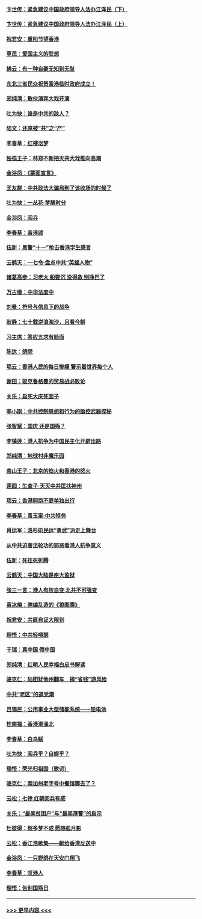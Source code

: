 #### [卞世传：紧急建议中国政府领导人法办江泽民（下）](../pages/nsc993/n11573390.md?t=10071122) 
#### [卞世传：紧急建议中国政府领导人法办江泽民（上）](../pages/nsc993/n11573208.md?t=10071122) 
#### [祝君安：重阳节望香港](../pages/nsc993/n11573190.md?t=10071122) 
#### [草民：爱国主义的联想](../pages/nsc993/n11572333.md?t=10071122) 
#### [拂云：有一种自豪无知到无耻](../pages/nsc993/n11572006.md?t=10071122) 
#### [东北三省民众祝贺香港临时政府成立！](../pages/nsc993/n11571215.md?t=10071122) 
#### [郑纯清：散伙演弃大戏开演](../pages/nsc993/n11570826.md?t=10071122) 
#### [吐为快：谁是中共的敌人？](../pages/nsc993/n11570817.md?t=10071122) 
#### [陆文：还原被“共”之“产”](../pages/nsc993/n11570798.md?t=10071122) 
#### [李春草：红楼沤梦](../pages/nsc993/n11569673.md?t=10071122) 
#### [独孤王子：林郑不断把灭共大戏推向高潮](../pages/nsc993/n11569381.md?t=10071122) 
#### [金浴凤：《蒙面宣言》](../pages/nsc993/n11569368.md?t=10071122) 
#### [王友群：中共政法大骗局到了该收场的时候了](../pages/nsc993/n11568940.md?t=10071122) 
#### [吐为快：一丛花‧梦醒时分](../pages/nsc993/n11567491.md?t=10071122) 
#### [金浴凤：阅兵](../pages/nsc993/n11567454.md?t=10071122) 
#### [李春草：香港颂](../pages/nsc993/n11567444.md?t=10071122) 
#### [伍新：黑警“十一”枪击香港学生感言](../pages/nsc993/n11567426.md?t=10071122) 
#### [云鹤天：一七令‧盘点中共“英雄人物”](../pages/nsc993/n11567091.md?t=10071122) 
#### [诸葛高参：习老大 船要沉 没得救 别挣巴了](../pages/nsc993/n11566976.md?t=10071122) 
#### [万古缘：中华法度中](../pages/nsc993/n11566726.md?t=10071122) 
#### [刘曼：符号与信息下的战争](../pages/nsc993/n11564655.md?t=10071122) 
#### [耿静：七十载逆浪淘沙，且看今朝](../pages/nsc993/n11564520.md?t=10071122) 
#### [习主席：答应五求有脸面](../pages/nsc993/n11563953.md?t=10071122) 
#### [陈达：鸽怨](../pages/nsc993/n11561879.md?t=10071122) 
#### [项云：香港人民的每日惨痛  警示着世界每个人](../pages/nsc993/n11559273.md?t=10071122) 
#### [谢田：驳克鲁格曼的贸易战必败论](../pages/nsc993/n11555840.md?t=10071122) 
#### [关乐：启死大庆死面子](../pages/nsc993/n11556823.md?t=10071122) 
#### [李小刚：中共控制思想和行为的脑控武器探秘](../pages/nsc993/n11556776.md?t=10071122) 
#### [张智斌：国庆  还是国殇？](../pages/nsc993/n11556617.md?t=10071122) 
#### [李镇莲：港人抗争为中国民主化开辟出路](../pages/nsc993/n11556570.md?t=10071122) 
#### [郑纯清：地球村非魔乐园](../pages/nsc993/n11555415.md?t=10071122) 
#### [南山王子：北京的焰火和香港的怒火](../pages/nsc993/n11555318.md?t=10071122) 
#### [莲园：生查子·天灭中共匡扶神州](../pages/nsc993/n11555302.md?t=10071122) 
#### [项云：香港同胞不要单独出行](../pages/nsc993/n11555276.md?t=10071122) 
#### [李春草：青玉案‧中共特务](../pages/nsc993/n11552356.md?t=10071122) 
#### [肖运军：洛杉矶民运“勇武”派走上舞台](../pages/nsc993/n11551595.md?t=10071122) 
#### [从中共迫害法轮功的邪恶看港人抗争意义](../pages/nsc993/n11540858.md?t=10071122) 
#### [伍新：死往死折腾](../pages/nsc993/n11550174.md?t=10071122) 
#### [云鹤天：中国大陆是座大监狱](../pages/nsc993/n11550155.md?t=10071122) 
#### [张三一言：港人有权自变 北共不可强变](../pages/nsc993/n11550132.md?t=10071122) 
#### [黄冰楠：瞎编乱造的《狼图腾》](../pages/nsc993/n11550082.md?t=10071122) 
#### [祝君安：共匪自证大限到](../pages/nsc993/n11550041.md?t=10071122) 
#### [理悟：中共轻嘚瑟](../pages/nsc993/n11547978.md?t=10071122) 
#### [千瑞：真中国 假中国](../pages/nsc993/n11547865.md?t=10071122) 
#### [郑纯清：红朝人民幸福白皮书解读](../pages/nsc993/n11547499.md?t=10071122) 
#### [骆克仁：陆团犹他州翻车　揭“省钱”游风险](../pages/nsc993/n11546977.md?t=10071122) 
#### [中共“老区”的退党潮](../pages/nsc993/n11545995.md?t=10071122) 
#### [吕锡民：公用事业大型储能系统——铅电池](../pages/nsc993/n11545701.md?t=10071122) 
#### [桂南福：香港潮涌北](../pages/nsc993/n11545682.md?t=10071122) 
#### [李春草：白鸟赋](../pages/nsc993/n11545663.md?t=10071122) 
#### [吐为快：阅兵乎？自娱乎？](../pages/nsc993/n11545625.md?t=10071122) 
#### [理悟：荣光归祖国（歌词）](../pages/nsc993/n11545616.md?t=10071122) 
#### [骆克仁：南加州老字号中餐馆哪去了？](../pages/nsc993/n11545120.md?t=10071122) 
#### [云松：七律 红朝阅兵有感](../pages/nsc993/n11542394.md?t=10071122) 
#### [关乐：“最美贫困户”与“最美港警”的启示](../pages/nsc993/n11542252.md?t=10071122) 
#### [杜彼得：愁多梦不成 愿随孤月影](../pages/nsc993/n11540296.md?t=10071122) 
#### [云松：香江浩歌集——献给香港反送中](../pages/nsc993/n11540149.md?t=10071122) 
#### [金浴凤：一只野鸽在天安门翔飞](../pages/nsc993/n11540280.md?t=10071122) 
#### [李春草：叹港人](../pages/nsc993/n11540119.md?t=10071122) 
#### [理悟：告别国殇日](../pages/nsc993/n11539610.md?t=10071122) 

----
#### [ >>> 更早内容 <<< ](../indexes/nsc993-earlier.md)
